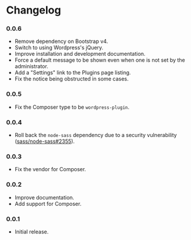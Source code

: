 # Changelog

### 0.0.6

- Remove dependency on Bootstrap v4.
- Switch to using Wordpress's jQuery.
- Improve installation and development documentation.
- Force a default message to be shown even when one is not set by the administrator.
- Add a "Settings" link to the Plugins page listing.
- Fix the notice being obstructed in some cases.

### 0.0.5

- Fix the Composer type to be `wordpress-plugin`.

### 0.0.4

- Roll back the `node-sass` dependency due to a security vulnerability ([sass/node-sass#2355](https://github.com/sass/node-sass/issues/2355)).

### 0.0.3

- Fix the vendor for Composer.

### 0.0.2

- Improve documentation.
- Add support for Composer.

### 0.0.1

- Initial release.